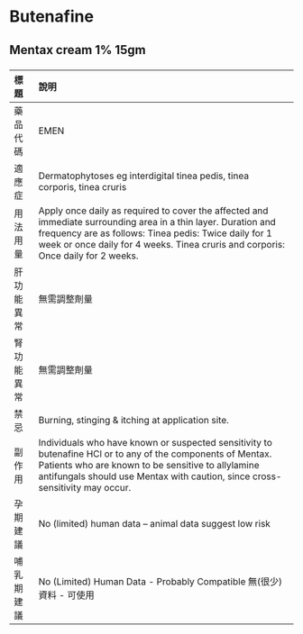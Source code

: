 # Butenafine

## Mentax cream 1% 15gm

##### 

| 標題       | 說明                                                                                                                                                                                                                                                        |
|:-----------|:------------------------------------------------------------------------------------------------------------------------------------------------------------------------------------------------------------------------------------------------------------|
| 藥品代碼   | EMEN                                                                                                                                                                                                                                                        |
| 適應症     | Dermatophytoses eg interdigital tinea pedis, tinea corporis, tinea cruris                                                                                                                                                                                   |
| 用法用量   | Apply once daily as required to cover the affected and immediate surrounding area in a thin layer. Duration and frequency are as follows: Tinea pedis: Twice daily for 1 week or once daily for 4 weeks. Tinea cruris and corporis: Once daily for 2 weeks. |
| 肝功能異常 | 無需調整劑量                                                                                                                                                                                                                                                |
| 腎功能異常 | 無需調整劑量                                                                                                                                                                                                                                                |
| 禁忌       | Burning, stinging & itching at application site.                                                                                                                                                                                                            |
| 副作用     | Individuals who have known or suspected sensitivity to butenafine HCl or to any of the components of Mentax. Patients who are known to be sensitive to allylamine antifungals should use Mentax with caution, since cross-sensitivity may occur.            |
| 孕期建議   | No (limited) human data – animal data suggest low risk                                                                                                                                                                                                      |
| 哺乳期建議 | No (Limited) Human Data - Probably Compatible 無(很少)資料 - 可使用                                                                                                                                                                                         |

